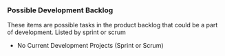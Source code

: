 ### Possible Development Backlog ###
These items are possible tasks in the product backlog that could be a part of development.  Listed by sprint or scrum

  * No Current Development Projects (Sprint or Scrum)